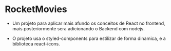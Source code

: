 # RocketMovies

- Um projeto para aplicar mais afundo os conceitos de React no frontend, mais posteriormente sera adicionando o Backend com nodejs.

- O projeto usa o styled-components para estilizar de forma dinamica, e a biblioteca react-icons.

